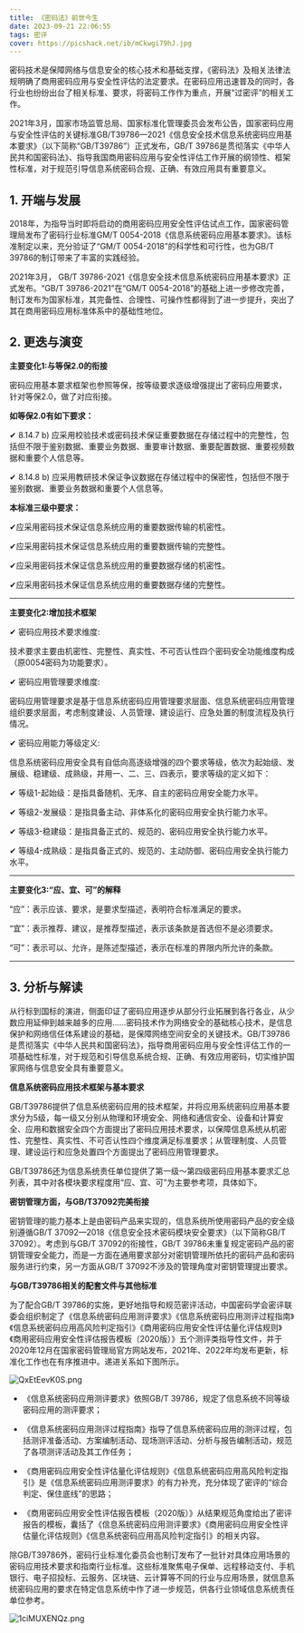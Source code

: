 ```yaml
---
title: 《密码法》前世今生
date: 2023-09-21 22:06:55
tags: 密评
cover: https://picshack.net/ib/mCkwgi79hJ.jpg
---
```


密码技术是保障网络与信息安全的核心技术和基础支撑，《密码法》及相关法律法规明确了商用密码应用与安全性评估的法定要求。在密码应用迅速普及的同时，各行业也纷纷出台了相关标准、要求，将密码工作作为重点，开展“过密评”的相关工作。

2021年3月，国家市场监管总局、国家标准化管理委员会发布公告，国家密码应用与安全性评估的关键标准GB/T39786—2021《信息安全技术信息系统密码应用基本要求》（以下简称“GB/T39786”）正式发布，GB/T 39786是贯彻落实《中华人民共和国密码法》、指导我国商用密码应用与安全性评估工作开展的纲领性、框架性标准，对于规范引导信息系统密码合规、正确、有效应用具有重要意义。

## 1. 开端与发展

2018年，为指导当时即将启动的商用密码应用安全性评估试点工作，国家密码管理局发布了密码行业标准GM/T 0054-2018《信息系统密码应用基本要求》。该标准制定以来，充分验证了“GM/T 0054-2018”的科学性和可行性，也为GB/T 39786的制订带来了丰富的实践经验。

2021年3月， GB/T 39786-2021《信息安全技术信息系统密码应用基本要求》正式发布。“GB/T 39786-2021”在“GM/T 0054-2018”的基础上进一步修改完善，制订发布为国家标准，其完备性、合理性、可操作性都得到了进一步提升，突出了其在商用密码应用标准体系中的基础性地位。

## 2. 更迭与演变

**主要变化1:与等保2.0的衔接**

密码应用基本要求框架也参照等保，按等级要求逐级增强提出了密码应用要求， 针对等保2.0，做了对应衔接。

**如等保2.0有如下要求：**

✔ 8.14.7 b) 应采用校验技术或密码技术保证重要数据在存储过程中的完整性，包括但不限于鉴别数据、重要业务数据、重要审计数据、重要配置数据、重要视频数据和重要个人信息等。

✔ 8.14.8 b) 应采用教研技术保证争议数据在存储过程中的保密性，包括但不限于鉴别数据、重要业务数据和重要个人信息等。

**本标准三级中要求：**

✔应采用密码技术保证信息系统应用的重要数据传输的机密性。

✔应采用密码技术保证信息系统应用的重要数据传输的完整性。

✔应采用密码技术保证信息系统应用的重要数据存储的机密性。

✔应采用密码技术保证信息系统应用的重要数据存储的完整性。

---

**主要变化2:增加技术框架**

✔ 密码应用技术要求维度:

技术要求主要由机密性、完整性、真实性、不可否认性四个密码安全功能维度构成（原0054密码为功能要求）。

✔ 密码应用管理要求维度:

密码应用管理要求是基于信息系统密码应用管理要求层面、信息系统密码应用管理组织要求层面，考虑制度建设、人员管理、建设运行、应急处置的制度流程及执行情况。

✔ 密码应用能力等级定义:

信息系统密码应用安全具有自低向高逐级增强的四个要求等级，依次为起始级、发展级、稳建级、成熟级，并用一、二、三、四表示，要求等级的定义如下：

✔ 等级1-起始级：是指具备随机、无序、自主的密码应用安全能力水平。

✔ 等级2-发展级：是指具备主动、非体系化的密码应用安全执行能力水平。

✔ 等级3-稳建级：是指具备正式的、规范的、密码应用安全执行能力水平。

✔ 等级4-成熟级：是指具备正式的、规范的、主动防御、密码应用安全执行能力水平。

---

**主要变化3:“应、宜、可”的解释**

“应”：表示应该、要求，是要求型描述，表明符合标准满足的要求。

“宜”：表示推荐、建议，是推荐型描述，表示该条款是首选但不是必须要求。

“可”：表示可以、允许，是陈述型描述，表示在标准的界限内所允许的条款。

---

## 3. **分析与解读**

从行标到国标的演进，侧面印证了密码应用逐步从部分行业拓展到各行各业，从少数应用延伸到越来越多的应用……密码技术作为网络安全的基础核心技术，是信息保护和网络信任体系建设的基础，是保障网络空间安全的关键技术。GB/T39786是贯彻落实《中华人民共和国密码法》，指导商用密码应用与安全性评估工作的一项基础性标准，对于规范和引导信息系统合规、正确、有效应用密码，切实维护国家网络与信息安全具有重要意义。

**信息系统密码应用技术框架与基本要求**

GB/T39786提供了信息系统密码应用的技术框架，并将应用系统密码应用基本要求分为5级，每一级又分别从物理和环境安全、网络和通信安全、设备和计算安全、应用和数据安全四个方面提出了密码应用技术要求，以保障信息系统从机密性、完整性、真实性、不可否认性四个维度满足标准要求；从管理制度、人员管理、建设运行和应急处置四个方面提出了密码应用管理要求。

GB/T39786还为信息系统责任单位提供了第一级～第四级密码应用基本要求汇总列表，其中对各模块要求程度用“应、宜、可”为主要参考项，具体如下。

**密钥管理方面，与GB/T37092完美衔接**

密钥管理的能力基本上是由密码产品来实现的，信息系统所使用密码产品的安全级别遵循GB/T 37092—2018《信息安全技术密码模块安全要求》（以下简称GB/T 37092）。考虑到与GB/T 37092的衔接性，GB/T 39786未重复规定密码产品的密钥管理安全能力，而是一方面在通用要求部分对密钥管理所依托的密码产品和密码服务进行约束，另一方面从GB/T 37092不涉及的管理角度对密钥管理提出要求。

**与GB/T39786相关的配套文件与其他标准**

为了配合GB/T 39786的实施，更好地指导和规范密评活动，中国密码学会密评联委会组织制定了《信息系统密码应用测评要求》《信息系统密码应用测评过程指南》《信息系统密码应用高风险判定指引》《商用密码应用安全性评估量化评估规则》《商用密码应用安全性评估报告模板（2020版）》五个测评类指导性文件，并于2020年12月在国家密码管理局官方网站发布，2021年、2022年均发布更新，标准化工作也在有序推进中。递进关系如下图所示。

![QxEtEevK0S.png](https://picshack.net/ib/QxEtEevK0S.png)

+ 《信息系统密码应用测评要求》依照GB/T 39786，规定了信息系统不同等级密码应用的测评要求；

+ 《信息系统密码应用测评过程指南》指导了信息系统密码应用的测评过程，包括测评准备活动、方案编制活动、现场测评活动、分析与报告编制活动，规范了各项测评活动及其工作任务；

+ 《商用密码应用安全性评估量化评估规则》《信息系统密码应用高风险判定指引》是《信息系统密码应用测评要求》的有力补充，充分体现了密评的“综合判定、保住底线”的思路；

+ 《商用密码应用安全性评估报告模板（2020版）》从结果规范角度给出了密评报告的模板，囊括了《信息系统密码应用测评要求》《商用密码应用安全性评估量化评估规则》《信息系统密码应用高风险判定指引》的相关内容。

除GB/T39786外，密码行业标准化委员会也制订发布了一批针对具体应用场景的密码应用技术要求和指南行业标准。这些标准聚焦电子保单、远程移动支付、手机银行、电子招投标、云服务、区块链、云计算等不同的行业与应用场景，就信息系统密码应用的要求在特定信息系统中作了进一步规范，供各行业领域信息系统责任单位参考。

![1ciMUXENQz.png](https://picshack.net/ib/1ciMUXENQz.png)